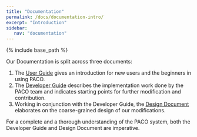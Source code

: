 ```yaml
---
title: "Documentation"
permalink: /docs/documentation-intro/
excerpt: "Introduction"
sidebar: 
   nav: "documentation"
---
```

{% include base_path %}

Our Documentation is split across three documents:

1. The [User Guide]({{site.url}}/docs/impl-doc.pdf#nameddest=sec:user-guide) gives
an introduction for new users and the beginners in using PACO.
2. The [Developer Guide]({{site.url}}/docs/impl-doc.pdf#nameddest=sec:developer-guide)
describes the implementation work done by the PACO team and indicates starting points for
further modification and contribution.
3. Working in conjunction with the Developer Guide, the [Design Document]({{site.url}}/docs/design-doc.pdf) elaborates on the
coarse-grained design of our modifications. 

For a complete and a thorough understanding of the PACO system, both the Developer Guide and Design Document are imperative.
